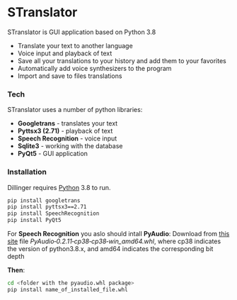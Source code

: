 # STranslator

STranslator is GUI application based on Python 3.8

  - Translate your text to another language
  - Voice input and playback of text
  - Save all your translations to your history and add them to your favorites
  - Automatically add voice synthesizers to the program
  - Import and save to files translations

### Tech

STranslator uses a number of python libraries:

* **Googletrans** - translates your text
* **Pyttsx3 (2.71)** - playback of text
* **Speech Recognition** - voice input
* **Sqlite3** - working with the database
* **PyQt5** - GUI application

### Installation

Dillinger requires [Python](https://www.python.org/downloads/release/python-380/) 3.8 to run.


```sh
pip install googletrans
pip install pyttsx3==2.71
pip install SpeechRecognition
pip install PyQt5
```

For **Speech Recognition** you aslo should intall **PyAudio**:
Download from [this site](https://www.lfd.uci.edu/~gohlke/pythonlibs/#pyaudio) file *PyAudio‑0.2.11‑cp38‑cp38‑win_amd64.whl*, where cp38 indicates the version of python3.8.x, and amd64 indicates the corresponding bit depth

**Then**:
 
```sh
cd <folder with the pyaudio.whl package>
pip install name_of_installed_file.whl
```
